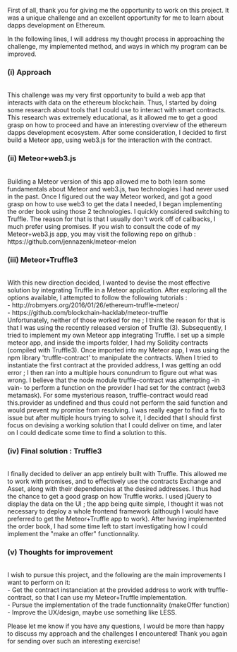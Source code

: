First of all, thank you for giving me the opportunity to work on this project. It was a unique challenge and an excellent opportunity for me to learn about dapps development on Ethereum. 

In the following lines, I will address my thought process in approaching the challenge, my implemented method, and ways in which my program can be improved. 

<h3>(i) Approach</h3> <br>
This challenge was my very first opportunity to build a web app that interacts with data on the ethereum blockchain. Thus, I started by doing some research about tools that I could use to interact with smart contracts. This research was extremely educational, as it allowed me to get a good grasp on how to proceed and have an interesting overview of the ethereum dapps development ecosystem. After some consideration, I decided to first build a Meteor app, using web3.js for the interaction with the contract. 

<h3>(ii) Meteor+web3.js </h3><br>
Building a Meteor version of this app allowed me to both learn some fundamentals about Meteor and web3.js, two technologies I had never used in the past. Once I figured out the way Meteor worked, and got a good grasp on how to use web3 to get the data I needed, I began implementing the order book using those 2 technologies. I quickly considered switching to Truffle. The reason for that is that I usually don't work off of callbacks, I much prefer using promises. 
If you wish to consult the code of my Meteor+web3.js app, you may visit the following repo on github : https://github.com/jennazenk/meteor-melon

<h3>(iii) Meteor+Truffle3</h3> <br>
With this new direction decided, I wanted to devise the most effective solution by integrating Truffle in a Meteor application. After exploring all the options available, I attempted to follow the following tutorials :<br>
	- http://robmyers.org/2016/01/26/ethereum-truffle-meteor/<br>
	- https://github.com/blockchain-hacklab/meteor-truffle<br>
Unfortunately, neither of those worked for me ; I think the reason for that is that I was using the recently released version of Truffle (3).
Subsequently, I tried to implement my own Meteor app integrating Truffle. I set up a simple meteor app, and inside the imports folder, I had my Solidity contracts (compiled with Truffle3). Once imported into my Meteor app, I was using the npm library 'truffle-contract' to manipulate the contracts. When I tried to instantiate the first contract at the provided address, I was getting an odd error ; I then ran into a multiple hours conundrum to figure out what was wrong. I believe that the node module truffle-contract was attempting -in vain- to perform a function on the provider I had set for the contract (web3 metamask). For some mysterious reason, truffle-contract would read this.provider as undefined and thus could not perform the said function and would prevent my promise from resolving.
I was really eager to find a fix to issue but after multiple hours trying to solve it, I decided that I should first focus on devising a working solution that I could deliver on time, and later on I could dedicate some time to find a solution to this. 

<h3>(iv) Final solution : Truffle3</h3> <br>
I finally decided to deliver an app entirely built with Truffle. This allowed me to work with promises, and to effectively use the contracts Exchange and Asset, along with their dependencies at the desired addresses. I thus had the chance to get a good grasp on how Truffle works. I used jQuery to display the data on the UI ; the app being quite simple, I thought it was not necessary to deploy a whole frontend framework (although I would have preferred to get the Meteor+Truffle app to work). After having implemented the order book, I had some time left to start investigating how I could implement the "make an offer" functionnality. 

<h3>(v) Thoughts for improvement</h3> <br>
I wish to pursue this project, and the following are the main improvements I want to perform on it:<br>
	- Get the contract instanciation at the provided address to work with truffle-contract, so that I can use my Meteor+Truffle implementation.<br>
	- Pursue the implementation of the trade functionnality (makeOffer function)<br>
	- Improve the UX/design, maybe use something like LESS. <br>

Please let me know if you have any questions, I would be more than happy to discuss my approach and the challenges I encountered! Thank you again for sending over such an interesting exercise! 









